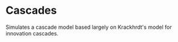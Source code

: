 Cascades
========

Simulates a cascade model based largely on Krackhrdt's model for innovation cascades.
